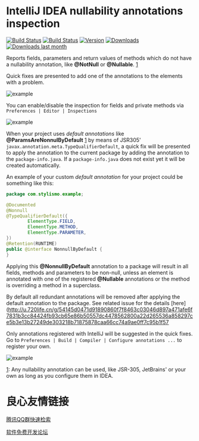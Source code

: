 # IntelliJ IDEA nullability annotations inspection

[![Build Status][circleci-img]][circleci-link]
[![Build Status][travis-img]][travis-link]
[![Version][version-img]][plugin-link]
[![Downloads][downloads-img]][plugin-link]
[![Downloads last month][downloads-lm-img]][plugin-link]

Reports fields, parameters and return values of methods which do not have a nullability annotation, 
like **@NotNull** or **@Nullable**. [1](#fn1) 

Quick fixes are presented to add one of the annotations to the elements with a problem.

![example](example.png)

You can enable/disable the inspection for fields and private methods via ```Preferences | Editor | Inspections```

![example](example-configure-inspection.png)

When your project uses *default annotations* like **@ParamsAreNonnulByDefault** [1](#fn1) 
by means of JSR305' ```javax.annotation.meta.TypeQualifierDefault```, a quick fix will be presented to apply 
the annotation to the current package by adding the annotation to the ```package-info.java```.
If a ```package-info.java``` does not exist yet it will be created automatically.

An example of your custom *default annotation* for your project could be something like this:
```java
package com.stylismo.example;

@Documented
@Nonnull
@TypeQualifierDefault({
        ElementType.FIELD,
        ElementType.METHOD,
        ElementType.PARAMETER,
})
@Retention(RUNTIME)
public @interface NonnullByDefault {
}
```

Applying this **@NonnullByDefault** annotation to a package will result in all fields, methods and parameters to be 
non-null, unless an element is annotated with one of the registered **@Nullable** annotations or the method is 
overriding a method in a superclass.
 
By default all redundant annotations will be removed after applying the default annotation to the package. 
See related issue for the details [here](http://u.720life.cn/g/54145d0471d91890860f7f8463c03046d897a471afe6f7831b3cc84424fb93cb65e86b50557dc4478562800a22d265536a858297ce5b3e13b27249de303218b71875878caa66cc74a9ae0ff7c95b1f57  

Only annotations registered with IntelliJ will be suggested in the quick fixes.
Go to ```Preferences | Build | Compiler | Configure annotations ...``` to register your own.

![example](example-configure-annotations.png)


[1](): 
Any nullability annotation can be used, like JSR-305, JetBrains' or your own as long as you configure them in IDEA.

[circleci-img]:         https://circleci.com/gh/stylismo/nullability-annotations-inspection.svg?style=shield
[circleci-link]:        https://circleci.com/gh/stylismo/nullability-annotations-inspection
[travis-img]:           https://travis-ci.org/stylismo/nullability-annotations-inspection.svg
[travis-link]:          https://travis-ci.org/stylismo/nullability-annotations-inspection
[version-img]:          http://phpstorm.espend.de/badge/9418/version
[downloads-img]:        http://phpstorm.espend.de/badge/9418/downloads
[downloads-lm-img]:     http://phpstorm.espend.de/badge/9418/last-month
[plugin-link]:          https://plugins.jetbrains.com/plugin/9418


 # 良心友情链接

[腾讯QQ群快速检索](http://u.720life.cn/s/8cf73f7c)

[软件免费开发论坛](http://u.720life.cn/s/bbb01dc0)
